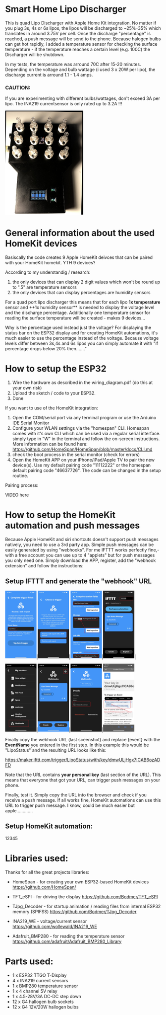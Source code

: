 # Smart Home Lipo Discharger 


This is quad Lipo Discharger with Apple Home Kit integration. No matter if you plug 3s, 4s or 6s lipos, the lipos will be discharged to ~25%-35% which translates in around 3.75V per cell. Once the discharge "percentage" is reached, a push message will be send to the phone. Because halogen bulbs can get hot rapidly, i added a temperature sensor for checking the surface temperature - if the temperature reaches a certain level (e.g. 100C) the Discharger will be shutdown. 

In my tests, the temperature was arround 70C after 15-20 minutes. Depending on the voltage and bulb wattage (i used 3 x 20W per lipo), the discharge current is arround 1.1 - 1.4 amps.

### CAUTION: 
If you are experimenting with different bulbs/wattages, don't exceed 3A per lipo. The INA219 currentsensor is only rated up to 3.2A !!!


<img src="https://github.com/moschotto/SmartHomeLipoDischarger/blob/main/media/Lipo_Discharger1.jpg" width=50% height=50%>

# General information about the used HomeKit devices

Basiscally the code creates 9 Apple HomeKit deivces that can be paired with your HomeKit  homekit. YTH 9 devices? 

According to my understandig / research: 
1.  the only devices that can display 2 digit values which won't be round up to ".5" are temperature sensors
2.  the only devices that can display percentages are humidity sensors

For a quad port lipo discharger this means that for each lipo **1x temperature** sensor and ++1x humidity sensor** is needed to display the voltage level and the discharge percentage. Additionally one temperature sensor for reading the surface temperature will be created - makes 9 devices...

Why is the percentage used instead just the voltage?
For displaying the status bar on the ESP32 display and for creating HomeKit automations, it's much easier to use the percentage instead of the voltage. Because voltage levels differ between 3s,4s and 6s lipos you can simply automate it with "if percentage drops below 20% then......."

# How to setup the ESP32

1. Wire the hardware as described in the wiring_diagram.pdf (do this at your own risk)
2. Upload the sketch / code to your ESP32.
3. Done

If you want to use of the HomeKit integration:

1. Open the COM/serial port via any terminal program or use the Arduino IDE Serial Monitor
2. Configure your WLAN settings via the "homespan" CLI. Homespan comes with it's own CLI which can be used via a regular serial interface. simply type in "W" in the terminal and follow the on-screen instructions. More information can be found here: https://github.com/HomeSpan/HomeSpan/blob/master/docs/CLI.md
3. check the boot process in the serial monitor (check for errors)
4. Open the HomeKit APP on your iPhone/iPad/Apple TV to pair the new device(s). Use my default pairing code "11112222" or the homespan default pairing code "46637726". The code can be changed in the setup routine.

Pairing process:

VIDEO here
  

# How to setup the HomeKit automation and push messages

Because Apple HomeKit and siri shortcuts doesn't support push messages natively, you need to use a 3rd party app. Simple push messages can be easily generated by using "webhooks". For me IFTTT works perfectly fine,- with a free account you can use up to 4 "applets" but for push messages you only need one. Simply download the APP, register, add the "webhook extension" and follow the instructions: 

## Setup IFTTT and generate the "webhook" URL

<img src="https://github.com/moschotto/SmartHomeLipoDischarger/blob/main/media/IFTTT_0.jpg" width=20% height=20%>|<img src="https://github.com/moschotto/SmartHomeLipoDischarger/blob/main/media/IFTTT_1.jpg" width=20% height=20%>|<img src="https://github.com/moschotto/SmartHomeLipoDischarger/blob/main/media/IFTTT_2.jpg" width=20% height=20%>|<img src="https://github.com/moschotto/SmartHomeLipoDischarger/blob/main/media/IFTTT_4.jpg" width=20% height=20%>|

<img src="https://github.com/moschotto/SmartHomeLipoDischarger/blob/main/media/IFTTT_5.jpg" width=20% height=20%>|<img src="https://github.com/moschotto/SmartHomeLipoDischarger/blob/main/media/IFTTT_6.jpg" width=20% height=20%>|<img src="https://github.com/moschotto/SmartHomeLipoDischarger/blob/main/media/IFTTT_7.jpg" width=20% height=20%>|<img src="https://github.com/moschotto/SmartHomeLipoDischarger/blob/main/media/IFTTT_8.jpg" width=20% height=20%>

Finally copy the webhook URL (last sceenshot) and replace {event} with the **EventName** you entered in the first step. In this example this would be "LipoStatus" and the resulting URL looks like this:

https://maker.ifttt.com/trigger/LipoStatus/with/key/dmwULjHgx7ICAB6ozADFD


Note that the URL contains **your personal key** (last section of the URL). This means that everyone that got your URL, can trigger push messages on your phone.

Finally, test it. Simply copy the URL into the browser and check if you receive a push message. If all works fine, HomeKit automations can use this URL to trigger push message. I know, could be much easier but apple.............


## Setup HomeKit automation:

12345



# Libraries used:

Thanks for all the great projects libraries:


- HomeSpan -  for creating your own ESP32-based HomeKit devices
  https://github.com/HomeSpan/
  
- TFT_eSPI - for driving the display
  https://github.com/Bodmer/TFT_eSPI
  
- TJpg_Decoder - for startup animation / reading files from internal ESP32 memory (SPIFSS)
  https://github.com/Bodmer/TJpg_Decoder
  
- INA219_WE - voltage/current sensor
  https://github.com/wollewald/INA219_WE 

- Adafruit_BMP280 - for reading the temperature sensor
  https://github.com/adafruit/Adafruit_BMP280_Library



# Parts used:
- 1 x ESP32 TTGO T-Display 
- 4 x INA219 current sensors
- 1 x BMP280 temperature sensor
- 1 x 4 channel 5V relay 
- 1 x  4.5-28V/3A DC-DC step down 
- 12 x G4 hallogen bulb sockets 
- 12 x G4 12V/20W hallogen bulbs 



